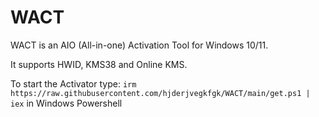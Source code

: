 # WACT
WACT is an AIO (All-in-one) Activation Tool for Windows 10/11.</p>
It supports HWID, KMS38 and Online KMS.</p>
To start the Activator type: `irm https://raw.githubusercontent.com/hjderjvegkfgk/WACT/main/get.ps1 | iex` in Windows Powershell
